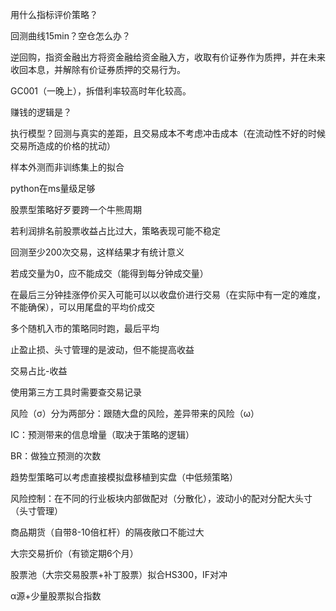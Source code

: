 用什么指标评价策略？<br>

回测曲线15min？空仓怎么办？<br>

逆回购，指资金融出方将资金融给资金融入方，收取有价证券作为质押，并在未来收回本息，并解除有价证券质押的交易行为。<br>

GC001（一晚上），拆借利率较高时年化较高。<br>

赚钱的逻辑是？<br>

执行模型？回测与真实的差距，且交易成本不考虑冲击成本（在流动性不好的时候交易所造成的价格的扰动）<br>

样本外测而非训练集上的拟合<br>

python在ms量级足够<br>

股票型策略好歹要跨一个牛熊周期<br>

若利润排名前股票收益占比过大，策略表现可能不稳定<br>

回测至少200次交易，这样结果才有统计意义<br>

若成交量为0，应不能成交（能得到每分钟成交量）<br>

在最后三分钟挂涨停价买入可能可以以收盘价进行交易（在实际中有一定的难度，不能确保），可以用尾盘的平均价成交<br>

多个随机入市的策略同时跑，最后平均<br>

止盈止损、头寸管理的是波动，但不能提高收益<br>

交易占比-收益<br>

使用第三方工具时需要查交易记录<br>

风险（σ）分为两部分：跟随大盘的风险，差异带来的风险（ω）<br>

IC：预测带来的信息增量（取决于策略的逻辑）<br>

BR：做独立预测的次数<br>

趋势型策略可以考虑直接模拟盘移植到实盘（中低频策略）<br>

风险控制：在不同的行业板块内部做配对（分散化），波动小的配对分配大头寸（头寸管理）<br>

商品期货（自带8-10倍杠杆）的隔夜敞口不能过大<br>

大宗交易折价（有锁定期6个月）<br>

股票池（大宗交易股票+补丁股票）拟合HS300，IF对冲<br>

α源+少量股票拟合指数<br>
